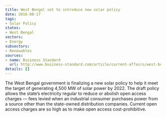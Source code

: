 ```yaml
---
title: West Bengal set to introduce new solar policy
date: 2016-08-17
tags:
- Solar Policy
states:
- West Bengal
sectors:
- Energy
subsectors:
- Renewables
sources:
- name: Business Standard
  url: http://www.business-standard.com/article/current-affairs/west-bengal-may-see-reduction-in-open-access-charges-116081400272_1.html
details: []
---
```


The West Bengal government is finalizing a new solar policy to help it meet the target of generating 4,500 MW of solar power by 2022. The draft policy allows the state’s electricity regular to reduce or abolish open access charges — fees levied when an industrial consumer purchases power from a source other than the state-owned distribution companies. Current open access charges are so high as to make open access cost-prohibitive.
